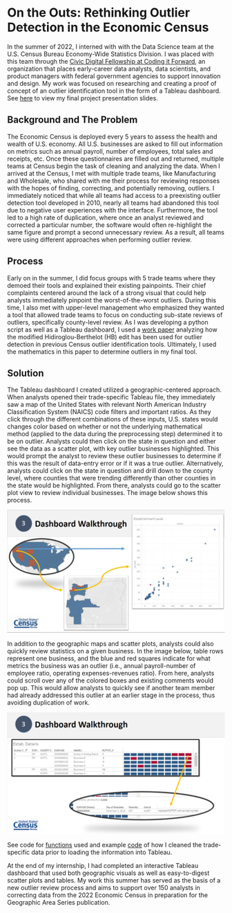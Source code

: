 # On the Outs: Rethinking Outlier Detection in the Economic Census


In the summer of 2022, I interned with with the Data Science team at the U.S. Census Bureau
Economy-Wide Statistics Division. I was placed with this team through the [Civic Digital Fellowship at Coding it Forward](https://www.codingitforward.com/about),
an organization that places early-career data analysts, data scientists, and product managers with federal 
government agencies to support innovation and design. My work was focused on researching 
and creating a proof of concept of an outlier identification tool in the 
form of a Tableau dashboard. See [here](https://github.com/sscott11895/Outlier-Detection-Economic-Census/blob/main/Outlier_Detection_Presentation.pdf) 
to view my final project presentation slides. 

## Background and The Problem
The Economic Census is deployed every 5 years to assess the health and wealth of U.S. economy. All U.S. businesses
are asked to fill out information on metrics such as annual payroll, number of employees, total sales and receipts, etc. 
Once these questionnaires are filled out and returned, multiple teams at Census begin the task of cleaning and analyzing the data.
When I arrived at the Census, I met with multiple trade teams, like Manufacturing and Wholesale, who shared with me their process for 
reviewing responses with the hopes of finding, correcting, and potentially removing, outliers.
I immediately noticed that while all teams had access to a preexisting outlier detection tool developed in 2010, 
nearly all teams had abandoned this tool due to negative user experiences with the interface. Furthermore, the tool led to a 
high rate of duplication, where once an analyst reviewed and corrected a particular number, the software would often 
re-highlight the same figure and prompt a second unnecessary review. As a result, all teams were using different approaches 
when performing outlier review.

## Process
Early on in the summer, I did focus groups with 5 trade teams where they demoed their tools and 
explained their existing painpoints. Their chief complaints centered around the lack of a strong visual that could
help analysts immediately pinpoint the worst-of-the-worst outliers. During this time, I also met with upper-level
management who emphasized they wanted a tool that allowed trade teams to focus on conducting sub-state reviews of outliers,
specifically county-level review. As I was developing a python script as well as a Tableau dashboard, I used a [work paper](http://www.asasrms.org/Proceedings/y2013/files/309457_82715.pdf) 
analyzing how the modified Hidiroglou-Berthelot (HB) edit has been used for outlier detection in previous Census outlier identification tools. 
Ultimately, I used the mathematics in this paper to determine outliers in my final tool. 


## Solution
The Tableau dashboard I created utilized a geographic-centered approach. When analysts opened their trade-specific Tableau file, 
they immediately saw a map of the United States with relevant North American Industry Classification System (NAICS) code filters and important ratios.
As they click through the different combinations of these inputs, U.S. states would changes color based on whether or not the underlying mathematical method 
(applied to the data during the preprocessing step) determined it to be on outlier. Analysts could then click on the state in question and either see
the data as a scatter plot, with key outlier businesses highlighted. This would prompt the analyst to review these outlier businesses to determine
if this was the result of data-entry error or if it was a true outlier. Alternatively, analysts could click on the state in question and drill down
to the county level, where counties that were trending differently than other counties in the state would be highlighted. From there, analysts could
go to the scatter plot view to review individual businesses. The image below shows this process. 

![State Demo](https://github.com/sscott11895/Outlier-Detection-Economic-Census/blob/main/Images/Workflow_1.png)


In addition to the geographic maps and scatter plots, analysts could also quickly review statistics on a given business. 
In the image below, table rows represent one business, and the blue and red squares indicate for what metrics the business was an outlier 
(i.e., annual payroll-number of employee ratio, operating expenses-revenues ratio).
From here, analysts could scroll over any of the colored boxes and existing comments would pop up. 
This would allow analysts to quickly see if another team member had already addressed this outlier at an earlier stage in the process, thus 
avoiding duplication of work. 


![State Demo](https://github.com/sscott11895/Outlier-Detection-Economic-Census/blob/main/Images/Workflow_2.png)



See code for [functions](https://github.com/sscott11895/Outlier-Detection-Economic-Census/blob/main/functions.py) used and example [code](https://github.com/sscott11895/Outlier-Detection-Economic-Census/blob/main/prep_manufacturing_data.py) 
of how I cleaned the trade-specific data prior to loading the information into Tableau. 


At the end of my internship, I had completed an interactive Tableau dashboard that used both geographic visuals 
as well as easy-to-digest scatter plots and tables. My work this summer has served as the basis of a new outlier review process and aims to 
support over 150 analysts in correcting data from the 2022 Economic Census in preparation for the 
Geographic Area Series publication. 







